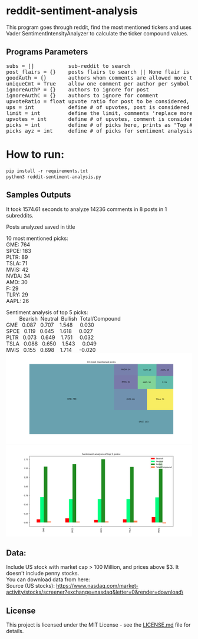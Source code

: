 # reddit-sentiment-analysis
This program goes through reddit, find the most mentioned tickers and uses Vader SentimentIntensityAnalyzer to calculate the ticker compound values.  

## Programs Parameters
<pre>
subs = []           sub-reddit to search
post_flairs = {}    posts flairs to search || None flair is automatically considered
goodAuth = {}       authors whom comments are allowed more than once
uniqueCmt = True    allow one comment per author per symbol
ignoreAuthP = {}    authors to ignore for post
ignoreAuthC = {}    authors to ignore for comment 
upvoteRatio = float upvote ratio for post to be considered, 0.70 = 70%
ups = int           define # of upvotes, post is considered if upvotes exceed this #
limit = int         define the limit, comments 'replace more' limit
upvotes = int       define # of upvotes, comment is considered if upvotes exceed this #
picks = int         define # of picks here, prints as "Top ## picks are:"
picks_ayz = int     define # of picks for sentiment analysis
</pre>

# How to run:
    
    pip install -r requirements.txt
    python3 reddit-sentiment-analysis.py
    
    
## Samples Outputs
It took 1574.61 seconds to analyze 14236 comments in 8 posts in 1 subreddits.

Posts analyzed saved in title

10 most mentioned picks:\
GME: 764\
SPCE: 183\
PLTR: 89\
TSLA: 71\
MVIS: 42\
NVDA: 34\
AMD: 30\
F: 29\
TLRY: 29\
AAPL: 26

Sentiment analysis of top 5 picks:\
     &nbsp;&nbsp;&nbsp; &nbsp; &nbsp; &nbsp;Bearish &nbsp;Neutral &nbsp;Bullish&nbsp; Total/Compound\
GME   &nbsp; 0.087  &nbsp; 0.707  &nbsp;&nbsp; 1.548    &nbsp;&nbsp;&nbsp;      0.030\
SPCE  &nbsp; 0.119  &nbsp; 0.645  &nbsp;&nbsp; 1.618    &nbsp;&nbsp;&nbsp;      0.027\
PLTR  &nbsp; 0.073  &nbsp; 0.649  &nbsp;&nbsp; 1.751    &nbsp;&nbsp;&nbsp;      0.032\
TSLA  &nbsp; 0.088  &nbsp; 0.650  &nbsp;&nbsp; 1.543    &nbsp;&nbsp;&nbsp;      0.049\
MVIS  &nbsp; 0.155  &nbsp; 0.698  &nbsp;&nbsp; 1.714    &nbsp;&nbsp;&nbsp;     -0.020
![](mentioned.png)
![](sentiment.png)

## Data:
Include US stock with market cap > 100 Million, and prices above $3. It doesn't include penny stocks.\
You can download data from here:\
Source (US stocks):  https://www.nasdaq.com/market-activity/stocks/screener?exchange=nasdaq&letter=0&render=download\



## License

This project is licensed under the MIT License - see the [LICENSE.md](LICENSE.md) file for details.

